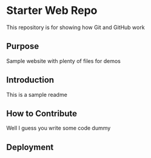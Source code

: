 # Starter Web Repo

This repository is for showing how Git and GitHub work

## Purpose

Sample website with plenty of files for demos

## Introduction

This is a sample readme

## How to Contribute

Well I guess you write some code dummy

## Deployment